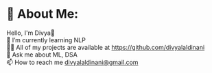 # 💫 About Me:
Hello, I'm Divya👋<br>
🌱 I’m currently learning NLP<br>👨‍💻 All of my projects are available at https://github.com/divyalaldinani<br>💬 Ask me about ML, DSA<br>📫 How to reach me divyalaldinani@gmail.com
